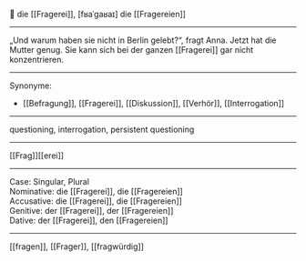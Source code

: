 🔴 die [[Fragerei]], [fʁaˈɡaʁaɪ]
die [[Fragereien]]

---
„Und warum haben sie nicht in Berlin gelebt?“, fragt Anna. Jetzt hat die Mutter genug. Sie kann sich bei der ganzen [[Fragerei]] gar nicht konzentrieren. 


---
Synonyme:
- [[Befragung]], [[Fragerei]], [[Diskussion]], [[Verhör]], [[Interrogation]]

---
questioning, interrogation, persistent questioning

---
[[Frag]][[erei]]

---
Case: Singular, Plural  
Nominative: die [[Fragerei]], die [[Fragereien]]  
Accusative: die [[Fragerei]], die [[Fragereien]]  
Genitive: der [[Fragerei]], der [[Fragereien]]  
Dative: der [[Fragerei]], den [[Fragereien]]  

---
[[fragen]], [[Frager]], [[fragwürdig]]
